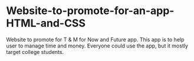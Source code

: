 # Website-to-promote-for-an-app-HTML-and-CSS
Website to promote for T &amp; M for Now and Future app. This app is to help user to manage time and money. Everyone could use the app, but it mostly target college students.
